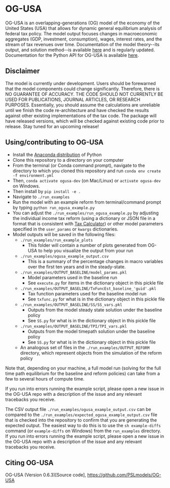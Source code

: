 # OG-USA

OG-USA is an overlapping-generations (OG) model of the economy of the United States (USA) that allows for dynamic general equilibrium analysis of federal tax policy. The model output focuses changes in macroeconomic aggregates (GDP, investment, consumption), wages, interest rates, and the stream of tax revenues over time. Documentation of the model theory--its output, and solution method--is available [here](https://github.com/PSLmodels/OG-USA/blob/master/docs/OGUSAdoc.pdf) and is regularly updated.  Documentation for the Python API for OG-USA is available [here](https://og-usa.readthedocs.io/en/latest/index.html).


## Disclaimer

The model is currently under development. Users should be forewarned that the
model components could change significantly. Therefore, there is NO GUARANTEE
OF ACCURACY. THE CODE SHOULD NOT CURRENTLY BE USED FOR PUBLICATIONS, JOURNAL
ARTICLES, OR RESEARCH PURPOSES. Essentially, you should assume the calculations are unreliable until we finish the code re-architecture and have checked the results against other existing implementations of the tax code. The package will have released versions, which will be checked against existing code prior to release. Stay tuned for an upcoming release!


## Using/contributing to OG-USA

* Install the [Anaconda distribution](https://www.anaconda.com/distribution/) of Python
* Clone this repository to a directory on your computer
* From the terminal (or Conda command prompt), navigate to the directory to which you cloned this repository and run `conda env create -f environment.yml`
* Then, `conda activate ogusa-dev` (on Mac/Linux) or `activate ogusa-dev` on Windows.
* Then install by `pip install -e .`
* Navigate to `./run_examples`
* Run the model with an example reform from terminal/command prompt by typing `python run_ogusa_example.py`
* You can adjust the `./run_examples/run_ogusa_example.py` by adjusting the individual income tax reform (using a dictionary or JSON file in a format that is consistent with [Tax Calculator](https://github.com/PSLmodels/Tax-Calculator)) or other model parameters specified in the `user_params` or `kwargs` dictionaries.
* Model outputs will be saved in the following files:
  * `./run_examples/run_example_plots`
    * This folder will contain a number of plots generated from OG-USA to help you visualize the output from your run
  * `./run_examples/ogusa_example_output.csv`
    * This is a summary of the percentage changes in macro variables over the first ten years and in the steady-state.
  * `./run_examples/OUTPUT_BASELINE/model_params.pkl`
    * Model parameters used in the baseline run
    * See `execute.py` for items in the dictionary object in this pickle file
  * `./run_examples/OUTPUT_BASELINE/TxFuncEst_baseline_'guid'.pkl`
    * Tax function parameters used for the baseline model run
    * See `txfunc.py` for what is in the dictionary object in this pickle file
  * `./run_examples/OUTPUT_BASELINE/SS/SS_vars.pkl`
    * Outputs from the model steady state solution under the baseline policy
    * See `SS.py` for what is in the dictionary object in this pickle file
  * `./run_examples/OUTPUT_BASELINE/TPI/TPI_vars.pkl`
    * Outputs from the model timepath solution under the baseline policy
    * See `SS.py` for what is in the dictionary object in this pickle file
  * An analogous set of files in the `./run_examples/OUTPUT_REFORM` directory, which represent objects from the simulation of the reform policy

Note that, depending on your machine, a full model run (solving for the full time path equilibrium for the baseline and reform policies) can take from a few to several hours of compute time.

If you run into errors running the example script, please open a new issue in the OG-USA repo with a description of the issue and any relevant tracebacks you receive.

The CSV output file `./run_examples/ogusa_example_output.csv` can be compared to the `./run_examples/expected_ogusa_example_output.csv` file that is checked into the repository to confirm that you are generating the expected output. The easiest way to do this is to use the `sh example-diffs` command (or `example-diffs` on Windows) from the `run_examples` directory. If you run into errors running the example script, please open a new issue in the OG-USA repo with a description of the issue and any relevant tracebacks you receive.


## Citing OG-USA

OG-USA (Version 0.6.3)[Source code], https://github.com/PSLmodels/OG-USA
